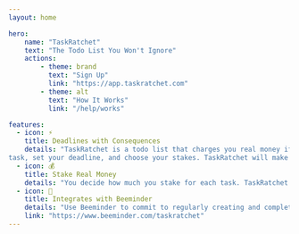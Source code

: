 ```yaml
---
layout: home

hero:
    name: "TaskRatchet"
    text: "The Todo List You Won't Ignore"
    actions:
        - theme: brand
          text: "Sign Up"
          link: "https://app.taskratchet.com"
        - theme: alt
          text: "How It Works"
          link: "/help/works"

features:
  - icon: ⚡️
    title: Deadlines with Consequences
    details: "TaskRatchet is a todo list that charges you real money if you don't complete your tasks on time. Define your
task, set your deadline, and choose your stakes. TaskRatchet will make sure you follow through."
  - icon: 💰
    title: Stake Real Money
    details: "You decide how much you stake for each task. TaskRatchet will charge you that amount if you miss your deadline. Completed the task but forgot to check it off? Reply to the charge notification and we'll cancel the charge for you."
  - icon: 🐝
    title: Integrates with Beeminder
    details: "Use Beeminder to commit to regularly creating and completing tasks. TaskRatchet will automatically send data to your Beeminder goal."
    link: "https://www.beeminder.com/taskratchet"
---
```

